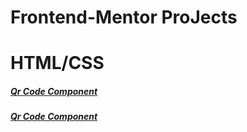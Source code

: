 # Frontend-Mentor ProJects
# HTML/CSS
##### [Qr Code Component](HtmlCss/product-preview-card-component-main)
##### [Qr Code Component](/HtmlCss/qr-code-component-main/)
